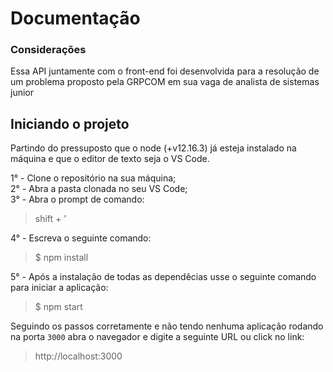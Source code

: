 # Documentação
<h3>Considerações</h3>
<p>Essa API juntamente com o front-end foi desenvolvida para a resolução de um problema proposto pela GRPCOM em sua vaga de analista de sistemas junior</p>

<h2>Iniciando o projeto</h2>

Partindo do pressuposto que o node (+v12.16.3) já esteja instalado na máquina e que o editor de texto seja o VS Code.

1° - Clone o repositório na sua máquina;
<br>
2° - Abra a pasta clonada no seu VS Code;
<br>
3° - Abra o prompt de comando:

> shift + '

4° - Escreva o seguinte comando:

>$ npm install

5° - Após a instalação de todas as dependêcias usse o seguinte comando para iniciar a aplicação:

>$ npm start

Seguindo os passos corretamente e não tendo nenhuma aplicação rodando na porta `3000` abra o navegador e digite a seguinte URL ou click no link:

>http://localhost:3000

